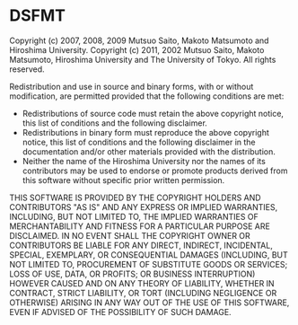 # DSFMT

Copyright (c) 2007, 2008, 2009 Mutsuo Saito, Makoto Matsumoto
and Hiroshima University.
Copyright (c) 2011, 2002 Mutsuo Saito, Makoto Matsumoto, Hiroshima
University and The University of Tokyo.
All rights reserved.

Redistribution and use in source and binary forms, with or without
modification, are permitted provided that the following conditions are
met:

* Redistributions of source code must retain the above copyright
  notice, this list of conditions and the following disclaimer.
* Redistributions in binary form must reproduce the above
  copyright notice, this list of conditions and the following
  disclaimer in the documentation and/or other materials provided
  with the distribution.
* Neither the name of the Hiroshima University nor the names of
  its contributors may be used to endorse or promote products
  derived from this software without specific prior written
  permission.

THIS SOFTWARE IS PROVIDED BY THE COPYRIGHT HOLDERS AND CONTRIBUTORS
"AS IS" AND ANY EXPRESS OR IMPLIED WARRANTIES, INCLUDING, BUT NOT
LIMITED TO, THE IMPLIED WARRANTIES OF MERCHANTABILITY AND FITNESS FOR
A PARTICULAR PURPOSE ARE DISCLAIMED. IN NO EVENT SHALL THE COPYRIGHT
OWNER OR CONTRIBUTORS BE LIABLE FOR ANY DIRECT, INDIRECT, INCIDENTAL,
SPECIAL, EXEMPLARY, OR CONSEQUENTIAL DAMAGES (INCLUDING, BUT NOT
LIMITED TO, PROCUREMENT OF SUBSTITUTE GOODS OR SERVICES; LOSS OF USE,
DATA, OR PROFITS; OR BUSINESS INTERRUPTION) HOWEVER CAUSED AND ON ANY
THEORY OF LIABILITY, WHETHER IN CONTRACT, STRICT LIABILITY, OR TORT
(INCLUDING NEGLIGENCE OR OTHERWISE) ARISING IN ANY WAY OUT OF THE USE
OF THIS SOFTWARE, EVEN IF ADVISED OF THE POSSIBILITY OF SUCH DAMAGE.
